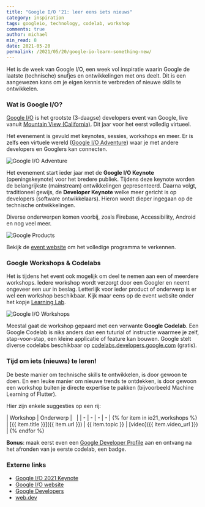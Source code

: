 ```yaml
---
title: "Google I/O '21: leer eens iets nieuws"
category: inspiration
tags: googleio, technology, codelab, workshop
comments: true
author: michael
min_read: 8
date: 2021-05-20
permalink: /2021/05/20/google-io-learn-something-new/
---
```


<!-- Section: Intro -->

Het is de week van Google I/O, een week vol inspiratie waarin Google de laatste (technische) snufjes en ontwikkelingen met ons deelt. Dit is een aangewezen kans om je eigen kennis te verbreden of nieuwe skills te ontwikkelen.

<!-- Section: Over Google I/O -->

### Wat is Google I/O?

[Google I/O](https://events.google.com/io/) is het grootste (3-daagse) developers event van Google, live vanuit [Mountain View (California)](<https://nl.wikipedia.org/wiki/Mountain_View_(Santa_Clara_County)>). Dit jaar voor het eerst volledig virtueel.

Het evenement is gevuld met keynotes, sessies, workshops en meer. Er is zelfs een virtuele wereld ([Google I/O Adventure](https://events.google.com/io/adventure?lng=en)) waar je met andere developers en Googlers kan connecten.

![Google I/O Adventure](/assets/io-codelabs/ioadventure.png)

Het evenement start ieder jaar met de **Google I/O Keynote** (openingskeynote) voor het bredere publiek. Tijdens deze keynote worden de belangrijkste (mainstream) ontwikkelingen gepresenteerd. Daarna volgt, traditioneel gewijs, de **Developer Keynote** welke meer gericht is op developers (software ontwikkelaars). Hieron wordt dieper ingegaan op de technische ontwikkelingen.

Diverse onderwerpen komen voorbij, zoals Firebase, Accessibility, Android en nog veel meer.

![Google Products](/assets/io-codelabs/io21-products.png)

Bekijk de [event website](https://events.google.com/io/program/discover/) om het volledige programma te verkennen.

<!-- Section: Workshops & Codelabs -->

### Google Workshops & Codelabs

Het is tijdens het event ook mogelijk om deel te nemen aan een of meerdere workshops. Iedere workshop wordt verzorgt door een Googler en neemt ongeveer een uur in beslag. Letterlijk voor ieder product of onderwerp is er wel een workshop beschikbaar. Kijk maar eens op de event website onder het kopje [Learning Lab](https://events.google.com/io/learning-lab/?lng=en).

![Google I/O Workshops](/assets/io-codelabs/io21-workshops.png)

Meestal gaat de workshop gepaard met een verwante **Google Codelab**. Een Google Codelab is niks anders dan een tuturial of instructie waarmee je zelf, stap-voor-stap, een kleine applicatie of feature kan bouwen. Google stelt diverse codelabs beschikbaar op [codelabs.developers.google.com](https://codelabs.developers.google.com/) (gratis).

### Tijd om iets (nieuws) te leren!

De beste manier om technische skills te ontwikkelen, is door gewoon te doen. En een leuke manier om nieuwe trends te ontdekken, is door gewoon een workshop buiten je directe expertise te pakken (bijvoorbeeld Machine Learning of Flutter).

<!-- TODO: aantal onderwerpen belichten -->

<!-- Vertex-->

<!-- Flutter-->

<!-- App Actions-->

Hier zijn enkele suggesties op een rij:

<!-- prettier-ignore-start -->
| Workshop | Onderwerp | &nbsp; |
| - | - | - | - |
{% 
    for item in io21_workshops 
%} | [{{ item.title }}]({{ item.url }}) | {{ item.topic }} | [video]({{ item.video_url }}) |
{% 
    endfor 
%}
<!-- prettier-ignore-end -->

<!-- Section: Externe links en referenties -->

**Bonus**: maak eerst even een [Google Developer Profile](https://developers.google.com/profile) aan en ontvang na het afronden van je eerste codelab, een badge.

### Externe links

- [Google I/O 2021 Keynote](https://www.youtube.com/watch?v=L7c4wS7T_T8)
- [Google I/O website](https://events.google.com/io/?lng=en)
- [Google Developers](https://developers.google.com/)
- [web.dev](https://web.dev/)

<!-- CTA: Google Developers profile? -->
